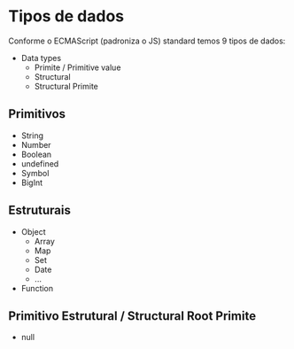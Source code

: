 # Tipos de dados

Conforme o ECMAScript (padroniza o JS) standard temos 9 tipos de dados:

* Data types
    * Primite / Primitive value
    * Structural
    * Structural Primite

## Primitivos

* String 
* Number 
* Boolean
* undefined
* Symbol
* BigInt

## Estruturais 

* Object
    * Array 
    * Map
    * Set
    * Date
    * ...
* Function

## Primitivo Estrutural / Structural Root Primite

* null